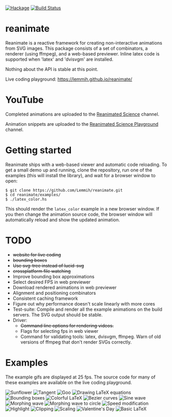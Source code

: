 [![Hackage](https://img.shields.io/hackage/v/reanimate.svg)](http://hackage.haskell.org/package/reanimate)
[![Build Status](https://dev.azure.com/lemmih0612/reanimate/_apis/build/status/Lemmih.reanimate?branchName=master)](https://dev.azure.com/lemmih0612/reanimate/_build/latest?definitionId=1&branchName=master)

# reanimate

Reanimate is a reactive framework for creating non-interactive animations from SVG images.
This package consists of a set of combinators, a renderer (using ffmpeg), and a web-based
previewer. Inline latex code is supported when 'latex' and 'dvisvgm' are installed.

Nothing about the API is stable at this point.

Live coding playground: https://lemmih.github.io/reanimate/

# YouTube

Completed animations are uploaded to the [Reanimated Science](https://www.youtube.com/channel/UCbZujyI7i6JbI-I0shPvDgg) channel.

Animation snippets are uploaded to the [Reanimated Science Playground](https://www.youtube.com/channel/UCL7MwXLtQbhJeb6Ts3_HooA) channel.

# Getting started

Reanimate ships with a web-based viewer and automatic code reloading. To get a small demo
up and running, clone the repository, run one of the examples (this will install the library),
and wait for a browser window to open:

```console
$ git clone https://github.com/Lemmih/reanimate.git
$ cd reanimate/examples/
$ ./latex_color.hs
```

This should render the `latex_color` example in a new browser window. If you then change the
animation source code, the browser window will automatically reload and show the updated animation.

# TODO

* ~~website for live coding~~
* ~~bounding boxes~~
* ~~Use svg-tree instead of lucid-svg~~
* ~~crossplatform file watching~~
* Improve bounding box approximations
* Select desired FPS in web previewer
* Download rendered animations in web previewer
* Alignment and positioning combinators
* Consistent caching framework
* Figure out why performance doesn't scale linearly with more cores
* Test-suite: Compile and render all the example animations on the build servers. The SVG output should be stable.
* Driver:
   - ~~Command line options for rendering videos.~~
   - Flags for selecting fps in web viewer
   - Command for validating tools: latex, dvisvgm, ffmpeg. Warn of old versions of ffmpeg that don't render SVGs correctly.

# Examples

The example gifs are displayed at 25 fps. The source code for many of these examples are available
on the live coding playground.

![Sunflower](gifs/sunflower.gif)
![Tangent](gifs/tangent.gif)
![Goo](gifs/goo.gif)
![Drawing LaTeX equations](gifs/latex_draw.gif)
![Bounding boxes](gifs/bbox.gif)
![Colorful LaTeX](gifs/latex_color.gif)
![Bezier curves](gifs/bezier.gif)
![Sine wave](gifs/sinewave.gif)
![Morphing wave](gifs/morphwave.gif)
![Morphing wave to circle](gifs/morphwave_circle.gif)
![Speed modification](gifs/progress.gif)
![Highlight](gifs/highlight.gif)
![Clipping](gifs/clip_rect.gif)
![Scaling](gifs/scaling.gif)
![Valentine's Day](gifs/valentine.gif)
![Basic LaTeX](gifs/latex_basic.gif)
